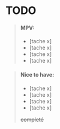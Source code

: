 # TODO

> #### MPV:
> <ul>
>    <li> [tache x] </li>
>    <li> [tache x] </li>
>    <li> [tache x] </li>
>    <li> [tache x] </li>
>    </ul>

> #### Nice to have:
> - [tache x]
> - [tache x]
> - [tache x]
> - [tache x]
> 
>~~completé~~ 

    